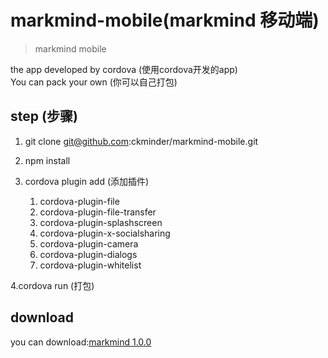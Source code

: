 # markmind-mobile(markmind 移动端)
> markmind mobile

the app developed by cordova (使用cordova开发的app)  
You can pack your own (你可以自己打包)  

## step (步骤)

1. git clone git@github.com:ckminder/markmind-mobile.git
2. npm install
3. cordova plugin add (添加插件)

    1. cordova-plugin-file
    2. cordova-plugin-file-transfer
    3. cordova-plugin-splashscreen
    4. cordova-plugin-x-socialsharing
    5. cordova-plugin-camera
    6. cordova-plugin-dialogs
    7. cordova-plugin-whitelist
    
4.cordova run  (打包)

## download

you can download:[markmind 1.0.0]()






